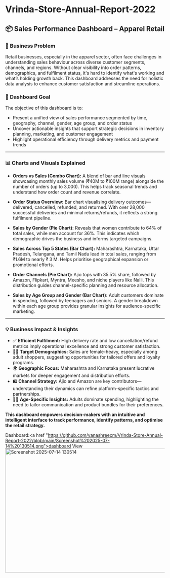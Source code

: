 # Vrinda-Store-Annual-Report-2022

## 📦 Sales Performance Dashboard – Apparel Retail

### 📌 Business Problem  
Retail businesses, especially in the apparel sector, often face challenges in understanding sales behaviour across diverse customer segments, channels, and regions. Without clear visibility into order patterns, demographics, and fulfilment status, it's hard to identify what's working and what’s holding growth back. This dashboard addresses the need for holistic data analysis to enhance customer satisfaction and streamline operations.

### 🎯 Dashboard Goal  
The objective of this dashboard is to:
- Present a unified view of sales performance segmented by time, geography, channel, gender, age group, and order status  
- Uncover actionable insights that support strategic decisions in inventory planning, marketing, and customer engagement  
- Highlight operational efficiency through delivery metrics and payment trends  

---

### 📊 Charts and Visuals Explained  

- **Orders vs Sales (Combo Chart):** A blend of bar and line visuals showcasing monthly sales volume (₹40M to ₹100M range) alongside the number of orders (up to 3,000). This helps track seasonal trends and understand how order count and revenue correlate.

- **Order Status Overview:** Bar chart visualising delivery outcomes—delivered, cancelled, refunded, and returned. With over 28,000 successful deliveries and minimal returns/refunds, it reflects a strong fulfilment pipeline.

- **Sales by Gender (Pie Chart):** Reveals that women contribute to 64% of total sales, while men account for 36%. This indicates which demographic drives the business and informs targeted campaigns.

- **Sales Across Top 5 States (Bar Chart):** Maharashtra, Karnataka, Uttar Pradesh, Telangana, and Tamil Nadu lead in total sales, ranging from ₹1.6M to nearly ₹ 3 M. Helps prioritise geographical expansion or promotional efforts.

- **Order Channels (Pie Chart):** Ajio tops with 35.5% share, followed by Amazon, Flipkart, Myntra, Meesho, and niche players like Nalli. This distribution guides channel-specific planning and resource allocation.

- **Sales by Age Group and Gender (Bar Chart):** Adult customers dominate in spending, followed by teenagers and seniors. A gender breakdown within each age group provides granular insights for audience-specific marketing.

---

### 💡 Business Impact & Insights  

- ✅ **Efficient Fulfilment:** High delivery rate and low cancellation/refund metrics imply operational excellence and strong customer satisfaction.
- 👩‍🦰 **Target Demographics:** Sales are female-heavy, especially among adult shoppers, suggesting opportunities for tailored offers and loyalty programs.
- 🌍 **Geographic Focus:** Maharashtra and Karnataka present lucrative markets for deeper engagement and distribution efforts.
- 🛍️ **Channel Strategy:** Ajio and Amazon are key contributors—understanding their dynamics can refine platform-specific tactics and partnerships.
- 🕵️‍♂️ **Age-Specific Insights:** Adults dominate spending, highlighting the need to tailor communication and product bundles for their preferences.


**This dashboard empowers decision-makers with an intuitive and intelligent interface to track performance, identify patterns, and optimise the retail strategy.**

Dashboard:<a href "https://github.com/vanashreecm/Vrinda-Store-Annual-Report-2022/blob/main/Screenshot%202025-07-14%20130514.png">dashboard View</a>
<img width="1244" height="391" alt="Screenshot 2025-07-14 130514" src="https://github.com/user-attachments/assets/e751f7ed-66b5-45c0-862f-05524924a415" />


